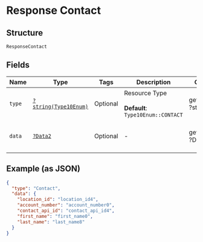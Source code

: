 
# Response Contact

## Structure

`ResponseContact`

## Fields

| Name | Type | Tags | Description | Getter | Setter |
|  --- | --- | --- | --- | --- | --- |
| `type` | [`?string(Type10Enum)`](../../doc/models/type-10-enum.md) | Optional | Resource Type<br><br>**Default**: `Type10Enum::CONTACT` | getType(): ?string | setType(?string type): void |
| `data` | [`?Data2`](../../doc/models/data-2.md) | Optional | - | getData(): ?Data2 | setData(?Data2 data): void |

## Example (as JSON)

```json
{
  "type": "Contact",
  "data": {
    "location_id": "location_id4",
    "account_number": "account_number0",
    "contact_api_id": "contact_api_id4",
    "first_name": "first_name0",
    "last_name": "last_name8"
  }
}
```

